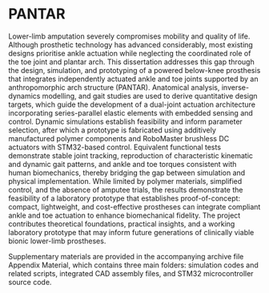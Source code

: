 # PANTAR
Lower-limb amputation severely compromises mobility and quality of life. Although prosthetic technology has advanced considerably, most existing designs prioritise ankle actuation while neglecting the coordinated role of the toe joint and plantar arch. This dissertation addresses this gap through the design, simulation, and prototyping of a powered below-knee prosthesis that integrates independently actuated ankle and toe
joints supported by an anthropomorphic arch structure (PANTAR). Anatomical analysis, inverse-dynamics modelling, and gait studies are used to derive quantitative design targets, which guide the development of a dual-joint actuation architecture incorporating series-parallel elastic elements with embedded sensing and control. Dynamic simulations establish feasibility and inform parameter selection, after which a prototype is fabricated using additively manufactured polymer components and RoboMaster brushless DC actuators with STM32-based control. Equivalent functional tests demonstrate stable joint tracking, reproduction of characteristic kinematic and dynamic gait patterns, and ankle and toe torques consistent with human biomechanics, thereby bridging the gap between simulation and physical implementation. While limited by polymer materials, simplified control, and the absence of amputee trials, the results demonstrate the feasibility of a laboratory prototype that establishes proof-of-concept: compact, lightweight, and cost-effective prostheses can integrate compliant ankle and toe actuation to enhance biomechanical fidelity. The project contributes theoretical foundations, practical insights, and a working laboratory prototype that may inform future generations of clinically viable bionic lower-limb prostheses.

Supplementary materials are provided in the accompanying
archive file Appendix Material, which contains three main
folders: simulation codes and related scripts, integrated CAD
assembly files, and STM32 microcontroller source code.
